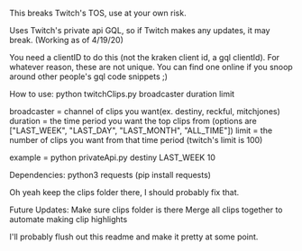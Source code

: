 This breaks Twitch's TOS, use at your own risk.

Uses Twitch's private api GQL, so if Twitch makes any updates, it may break. (Working as of 4/19/20) 

You need a clientID to do this (not the kraken client id, a gql clientId). For whatever reason, these are not unique. You can find one online if you snoop around other people's gql code snippets ;)

How to use:
  python twitchClips.py broadcaster duration limit

  broadcaster = channel of clips you want(ex. destiny, reckful, mitchjones)
  duration = the time period you want the top clips from (options are ["LAST_WEEK", "LAST_DAY", "LAST_MONTH", "ALL_TIME"])
  limit = the number of clips you want from that time period (twitch's limit is 100)

  example = python privateApi.py destiny LAST_WEEK 10

Dependencies:
  python3
  requests (pip install requests)


Oh yeah keep the clips folder there, I should probably fix that.

Future Updates:
  Make sure clips folder is there
  Merge all clips together to automate making clip highlights


I'll probably flush out this readme and make it pretty at some point. 

  


